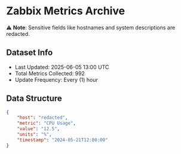 # Zabbix Metrics Archive

⚠️ **Note**: Sensitive fields like hostnames and system descriptions are redacted.

## Dataset Info
- Last Updated: 2025-06-05 13:00 UTC
- Total Metrics Collected: 992
- Update Frequency: Every (1) hour

## Data Structure
```json
{
    "host": "redacted",
    "metric": "CPU Usage",
    "value": "12.5",
    "units": "%",
    "timestamp": "2024-05-21T12:00:00"
}
```

